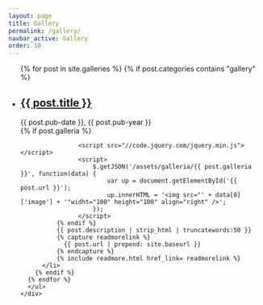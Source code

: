 ```yaml
---
layout: page
title: Gallery
permalink: /gallery/
navbar_active: Gallery
order: 10
---
```


<div class="container">
  <div class="row">
    <div class="col-sm-12 col-md-9 blogs">
      <ul class="posts">
      {% for post in site.galleries %}
        {% if post.categories contains "gallery" %}
          <li>
            <h2 class="posts-title">
                <a href="{{ post.url | prepend: site.baseurl }}">
                  {{ post.title }}
                  <div id='{{ post.url }}'></div>
                </a>
            </h2>
            <div class="posts-date">{{ post.pub-date }}, {{ post.pub-year }}</div>
                {% if post.galleria %}

                    <script src="//code.jquery.com/jquery.min.js"></script>
                    <script>
                        $.getJSON('/assets/galleria/{{ post.galleria }}', function(data) {
                            var up = document.getElementById('{{ post.url }}');
                            up.innerHTML = '<img src="' + data[0]['image'] + '"widht="100" height="100" align="right" />';
                        });
                    </script>
              {% endif %}
              {{ post.description | strip_html | truncatewords:50 }}
              {% capture readmorelink %}
                {{ post.url | prepend: site.baseurl }}
              {% endcapture %}
              {% include readmore.html href_link= readmorelink %}
          </li>
        {% endif %}
      {% endfor %}
      </ul>
    </div>
  </div>
</div>
